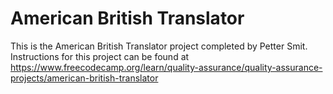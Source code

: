 # American British Translator

This is the American British Translator project completed by Petter Smit.
Instructions for this project can be found at https://www.freecodecamp.org/learn/quality-assurance/quality-assurance-projects/american-british-translator
